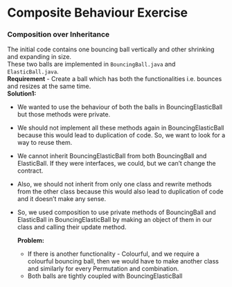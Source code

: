 # Composite Behaviour Exercise
### Composition over Inheritance
The initial code contains one bouncing ball vertically and other shrinking and expanding in size.
<br>
These two balls are implemented in ```BouncingBall.java``` and ```ElasticBall.java```.
<br>
**Requirement** - Create a ball which has both the functionalities i.e. bounces and resizes at the same time.
<br>
**Solution1:**
- We wanted to use the behaviour of both the balls in BouncingElasticBall but those methods were private.
- We should not implement all these methods again in BouncingElasticBall because this would lead to duplication of code. So, we want to look for a way to reuse them.
- We cannot inherit BouncingElasticBall from both BouncingBall and ElasticBall. If they were interfaces, we could, but we can’t change the contract.
- Also, we should not inherit from only one class and rewrite methods from the other class because this would also lead to duplication of code and it doesn’t make any sense.
- So, we used composition to use private methods of BouncingBall and ElasticBall in BouncingElasticBall by making an object of them in our class and calling their update method.

  **Problem:**
  - If there is another functionality - Colourful, and we require a colourful bouncing ball, then we would have to make another class and similarly for every Permutation and combination.
  - Both balls are tightly coupled with BouncingElasticBall
